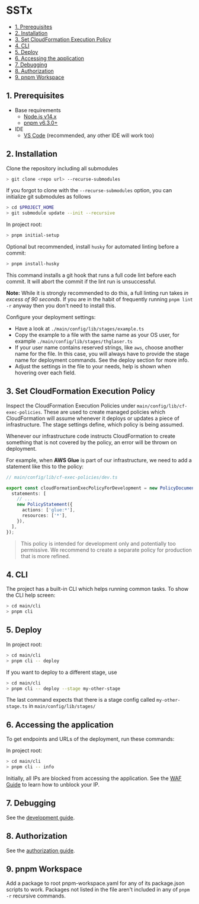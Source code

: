 # SSTx

- [1. Prerequisites](#1-prerequisites)
- [2. Installation](#2-installation)
- [3. Set CloudFormation Execution Policy](#3-set-cloudformation-execution-policy)
- [4. CLI](#4-cli)
- [5. Deploy](#5-deploy)
- [6. Accessing the application](#6-accessing-the-application)
- [7. Debugging](#7-debugging)
- [8. Authorization](#8-authorization)
- [9. pnpm Workspace](#9-pnpm-workspace)

## 1. Prerequisites

- Base requirements
  - [Node.js v14.x](https://nodejs.org/en/)
  - [pnpm v6.3.0+](https://pnpm.io/)
- IDE
  - [VS Code](https://code.visualstudio.com/) (recommended, any other IDE will work too)

## 2. Installation

Clone the repository including all submodules

```bash
> git clone <repo url> --recurse-submodules
```

If you forgot to clone with the `--recurse-submodules` option, you can initialize git submodules as follows

```bash
> cd $PROJECT_HOME
> git submodule update --init --recursive
```

In project root:

```bash
> pnpm initial-setup
```

Optional but recommended, install `husky` for automated linting before a commit:

```bash
> pnpm install-husky
```

This command installs a git hook that runs a full code lint before each commit. It will abort the commit if the lint run is unsuccessful.

**Note:** While it is strongly recommended to do this, a full linting run takes *in excess of 90 seconds*. If you are in the habit of frequently running `pnpm lint -r` anyway then you don't need to install this.

Configure your deployment settings:

- Have a look at `./main/config/lib/stages/example.ts`
- Copy the example to a file with the same name as your OS user, for example `./main/config/lib/stages/thglaser.ts`
- If your user name contains reserved strings, like `aws`, choose another name for the file. In this case, you will always have to provide the stage name for deployment commands. See the deploy section for more info.
- Adjust the settings in the file to your needs, help is shown when hovering over each field.

## 3. Set CloudFormation Execution Policy

Inspect the CloudFormation Execution Policies under `main/config/lib/cf-exec-policies`. These are used to create managed policies which CloudFormation will assume whenever it deploys or updates a piece of infrastructure. The stage settings define, which policy is being assumed.

Whenever our infrastructure code instructs CloudFormation to create something that is not covered by the policy, an error will be thrown on deployment.

For example, when **AWS Glue** is part of our infrastructure, we need to add a statement like this to the policy:

```ts
// main/config/lib/cf-exec-policies/dev.ts

export const cloudFormationExecPolicyForDevelopment = new PolicyDocument({
  statements: [
    // ...
    new PolicyStatement({
      actions: ['glue:*'],
      resources: ['*'],
    }),
  ],
});
```

> This policy is intended for development only and potentially too permissive. We recommend to create a separate policy for production that is more refined.

## 4. CLI

The project has a built-in CLI which helps running common tasks. To show the CLI help screen:

```bash
> cd main/cli
> pnpm cli
```

## 5. Deploy

In project root:

```bash
> cd main/cli
> pnpm cli -- deploy
```

If you want to deploy to a different stage, use

```bash
> cd main/cli
> pnpm cli -- deploy --stage my-other-stage
```

The last command expects that there is a stage config called `my-other-stage.ts` in `main/config/lib/stages/`


## 6. Accessing the application

To get endpoints and URLs of the deployment, run these commands:

In project root:

```bash
> cd main/cli
> pnpm cli -- info
```

Initially, all IPs are blocked from accessing the application. See the [WAF Guide](./docs/Web-Application-Firewall.md) to learn how to unblock your IP.


## 7. Debugging

See the [development guide](./docs/Development.md).

## 8. Authorization

See the [authorization guide](./docs/Authorization.md).

## 9. pnpm Workspace

Add a package to root pnpm-workspace.yaml for any of its package.json scripts to work.
Packages not listed in the file aren't included in any of `pnpm -r` recursive commands.
